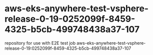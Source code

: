 # aws-eks-anywhere-test-vsphere-release-0-19-0252099f-8459-4325-b5cb-499748438a37-107
repository for use with E2E test job aws-eks-anywhere-test-vsphere-release-0-19:0252099f-8459-4325-b5cb-499748438a37-107

